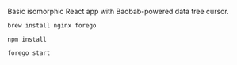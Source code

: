 Basic isomorphic React app with Baobab-powered data tree cursor.

```
brew install nginx forego
```

```
npm install
```

```
forego start
``` 
